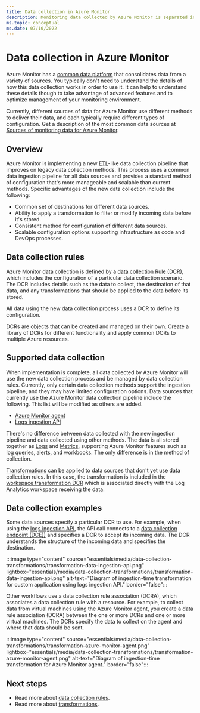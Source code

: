 ```yaml
---
title: Data collection in Azure Monitor
description: Monitoring data collected by Azure Monitor is separated into metrics that are lightweight and capable of supporting near real-time scenarios and logs that are used for advanced analysis.
ms.topic: conceptual
ms.date: 07/10/2022
---
```


# Data collection in Azure Monitor
Azure Monitor has a [common data platform](data-platform.md) that consolidates data from a variety of sources. You typically don't need to understand the details of how this data collection works in order to use it. It can help to understand these details though to take advantage of advanced features and to optimize management of your monitoring environment.

Currently, different sources of data for Azure Monitor use different methods to deliver their data, and each typically require different types of configuration. Get a description of the most common data sources at [Sources of monitoring data for Azure Monitor](data-sources.md).

## Overview
Azure Monitor is implementing a new [ETL](/azure/architecture/data-guide/relational-data/etl)-like data collection pipeline that improves on legacy data collection methods. This process uses a common data ingestion pipeline for all data sources and provides a standard method of configuration that's more manageable and scalable than current methods. Specific advantages of the new data collection include the following:

- Common set of destinations for different data sources.
- Ability to apply a transformation to filter or modify incoming data before it's stored.
- Consistent method for configuration of different data sources.
- Scalable configuration options supporting infrastructure as code and DevOps processes.

## Data collection rules
Azure Monitor data collection is defined by a [data collection Rule (DCR)](essentials/data-collection-rule-overview.md), which includes the configuration of a particular data collection scenario. The DCR includes details such as the data to collect, the destination of that data, and any transformations that should be applied to the data before its stored. 

All data using the new data collection process uses a DCR to define its configuration.

DCRs are objects that can be created and managed on their own. Create a library of DCRs for different functionality and apply common DCRs to multiple Azure resources. 

## Supported data collection
When implementation is complete, all data collected by Azure Monitor will use the new data collection process and be managed by data collection rules. Currently, only certain data collection methods support the ingestion pipeline, and they may have limited configuration options. Data sources that currently use the Azure Monitor data collection pipeline include the following. This list will be modified as others are added.

- [Azure Monitor agent](agents/azure-monitor-agent-overview.md) 
- [Logs ingestion API](logs/logs-ingestion-api-overview.md)


There's no difference between data collected with the new ingestion pipeline and data collected using other methods. The data is all stored together as [Logs](logs/data-platform-logs.md) and [Metrics](essentials/data-platform-metrics.md), supporting Azure Monitor features such as log queries, alerts, and workbooks. The only difference is in the method of collection.

[Transformations](essentials/data-collection-transformations.md) can be applied to data sources that don't yet use data collection rules. In this case, the transformation is included in the [workspace transformation DCR](essentials/data-collection-transformations.md#workspace-transformation-dcr) which is associated directly with the Log Analytics workspace receiving the data.

## Data collection examples


Some data sources specify a particular DCR to use. For example, when using the [logs ingestion API](logs/logs-ingestion-api-overview.md), the API call connects to a [data collection endpoint (DCE))](essentials/data-collection-endpoint-overview.md) and specifies a DCR to accept its incoming data. The DCR understands the structure of the incoming data and specifies the destination.

:::image type="content" source="essentials/media/data-collection-transformations/transformation-data-ingestion-api.png" lightbox="essentials/media/data-collection-transformations/transformation-data-ingestion-api.png" alt-text="Diagram of ingestion-time transformation for custom application using logs ingestion API." border="false":::

Other workflows use a data collection rule association (DCRA), which associates a data collection rule with a resource. For example, to collect data from virtual machines using the Azure Monitor agent, you create a data rule association (DCRA) between the one or more DCRs and one or more virtual machines. The DCRs specify the data to collect on the agent and where that data should be sent.

:::image type="content" source="essentials/media/data-collection-transformations/transformation-azure-monitor-agent.png" lightbox="essentials/media/data-collection-transformations/transformation-azure-monitor-agent.png" alt-text="Diagram of ingestion-time transformation for Azure Monitor agent." border="false":::

## Next steps

- Read more about [data collection rules](essentials/data-collection-rule-overview.md).
- Read more about [transformations](essentials/data-collection-transformations.md).

